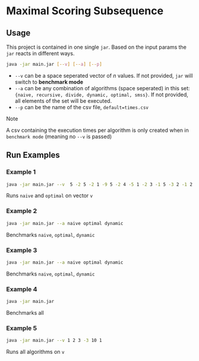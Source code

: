 # Maximal Scoring Subsequence

## Usage
This project is contained in one single `jar`. Based on the input params
the `jar` reacts in different ways.

```sh
java -jar main.jar [--v] [--a] [--p]
```
- `--v` can be a space seperated vector of $n$ values. If not provided, `jar` will switch to **benchmark mode**
- `--a` can be any combination of algorithms (space seperated) in this set:  
   `{naive, recursive, divide, dynamic, optimal, smss}`. 
   If not provided, all elements of the set will be executed.
- `--p` can be the name of the csv file, `default=times.csv` 

> [!NOTE]  
> A csv containing the execution times per algorithm is only created when in `benchmark mode` (meaning no `--v` is passed)

## Run Examples

### Example 1
```sh
java -jar main.jar --v  5 -2 5 -2 1 -9 5 -2 4 -5 1 -2 3 -1 5 -3 2 -1 2 --a naive optimal 
```
Runs `naive` and `optimal` on vector `v`

### Example 2
```sh
java -jar main.jar --a naive optimal dynamic
```
Benchmarks `naive`, `optimal`, `dynamic` 

### Example 3
```sh
java -jar main.jar --a naive optimal dynamic
```
Benchmarks `naive`, `optimal`, `dynamic` 

### Example 4
```sh
java -jar main.jar 
```
Benchmarks all

### Example 5
```sh
java -jar main.jar --v 1 2 3 -3 10 1
```
Runs all algorithms on `v`



